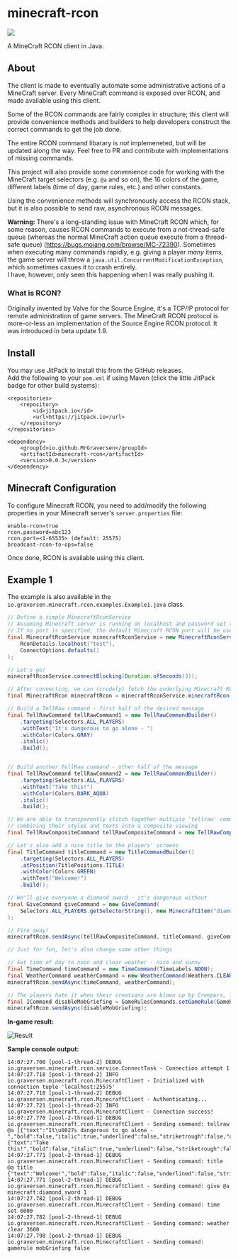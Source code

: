 # minecraft-rcon
[![](https://jitpack.io/v/MrGraversen/minecraft-rcon.svg)](https://jitpack.io/#MrGraversen/minecraft-rcon)

A MineCraft RCON client in Java.

## About
The client is made to eventually automate some administrative actions of a MineCraft server. Every MineCraft command is exposed over RCON, and made available using this client.

Some of the RCON commands are fairly complex in structure; this client will provide convenience methods and builders to help developers construct the correct commands to get the job done.

The entire RCON command libarary is *not* implemeneted, but will be updated along the way. Feel free to PR and contribute with implementations of missing commands.

This project will also provide some convenience code for working with the MineCraft target selectors (e.g. `@a` and so on), the 16 colors of the game, different labels (time of day, game rules, etc.) and other constants.

Using the convenience methods will synchronously access the RCON stack, but it is also possible to send raw, asynchronous RCON messages.

**Warning:** There's a long-standing issue with MineCraft RCON which, for some reason, causes RCON commands to execute from a not-thread-safe queue (whereas the normal MineCraft action queue execute from a thread-safe queue) (https://bugs.mojang.com/browse/MC-72390). Sometimes when executing many commands rapidly, e.g. giving a player *many* items, the game server will throw a `java.util.ConcurrentModificationException`, which sometimes casues it to crash entirely.  
I have, however, only seen this happening when I was really pushing it.

### What is RCON?
Originally invented by Valve for the Source Engine, it's a TCP/IP protocol for remote administration of game servers. The MineCraft RCON protocol is more-or-less an implementation of the Source Engine RCON protocol. It was introduced in beta update 1.9.

## Install

You may use JitPack to install this from the GitHub releases.  
Add the following to your `pom.xml` if using Maven (click the little JitPack badge for other build systems):

```
<repositories>
	<repository>
		<id>jitpack.io</id>
		<url>https://jitpack.io</url>
	</repository>
</repositories>
```

```
<dependency>
	<groupId>io.github.MrGraversen</groupId>
	<artifactId>minecraft-rcon</artifactId>
	<version>0.0.3</version>
</dependency>
```

## Minecraft Configuration

To configure Minecraft RCON, you need to add/modify the following properties in your Minecraft server's `server.properties` file:

```
enable-rcon=true
rcon.password=abc123
rcon.port=<1-65535> (default: 25575)
broadcast-rcon-to-ops=false
```

Once done, RCON is available using this client.

## Example 1

The example is also available in the `io.graversen.minecraft.rcon.examples.Example1.java` class.

```java
// Define a simple MinecraftRconService
// Assuming Minecraft server is running on localhost and password set to "test"
// If no port is specified, the default Minecraft RCON port will be used
final MinecraftRconService minecraftRconService = new MinecraftRconService(
	RconDetails.localhost("test"),
	ConnectOptions.defaults()
);

// Let's go!
minecraftRconService.connectBlocking(Duration.ofSeconds(3));

// After connecting, we can (crudely) fetch the underlying Minecraft RCON provider
final MinecraftRcon minecraftRcon = minecraftRconService.minecraftRcon().orElseThrow(IllegalStateException::new);

// Build a TellRaw command - first half of the desired message
final TellRawCommand tellRawCommand1 = new TellRawCommandBuilder()
	.targeting(Selectors.ALL_PLAYERS)
	.withText("It's dangerous to go alone - ")
	.withColor(Colors.GRAY)
	.italic()
	.build();


// Build another TellRaw command - other half of the message
final TellRawCommand tellRawCommand2 = new TellRawCommandBuilder()
	.targeting(Selectors.ALL_PLAYERS)
	.withText("Take this!")
	.withColor(Colors.DARK_AQUA)
	.italic()
	.build();

// We are able to transparently stitch together multiple 'tellraw' commands,
// combining their styles and texts into a composite viewing
final TellRawCompositeCommand tellRawCompositeCommand = new TellRawCompositeCommand(List.of(tellRawCommand1, tellRawCommand2));

// Let's also add a nice title to the players' screens
final TitleCommand titleCommand = new TitleCommandBuilder()
	.targeting(Selectors.ALL_PLAYERS)
	.atPosition(TitlePositions.TITLE)
	.withColor(Colors.GREEN)
	.withText("Welcome!")
	.build();

// We'll give everyone a diamond sword - it's dangerous without
final GiveCommand giveCommand = new GiveCommand(
	Selectors.ALL_PLAYERS.getSelectorString(), new MinecraftItem("diamond_sword"), 1
);

// Fire away!
minecraftRcon.sendAsync(tellRawCompositeCommand, titleCommand, giveCommand);

// Just for fun, let's also change some other things

// Set time of day to noon and clear weather - nice and sunny
final TimeCommand timeCommand = new TimeCommand(TimeLabels.NOON);
final WeatherCommand weatherCommand = new WeatherCommand(Weathers.CLEAR, Duration.ofHours(1).toSeconds());
minecraftRcon.sendAsync(timeCommand, weatherCommand);

// The players hate it when their creations are blown up by Creepers, lets' help them
final ICommand disableMobGriefing = GameRulesCommands.setGameRule(GameRules.MOB_GRIEFING, false);
minecraftRcon.sendAsync(disableMobGriefing);
```

**In-game result:**

![Result](https://i.imgur.com/JFowbeh.png)

**Sample console output:**

```
14:07:27.700 [pool-1-thread-2] DEBUG io.graversen.minecraft.rcon.service.ConnectTask - Connection attempt 1
14:07:27.718 [pool-1-thread-2] INFO io.graversen.minecraft.rcon.MinecraftClient - Initialized with connection tuple 'localhost:25575'
14:07:27.718 [pool-1-thread-2] DEBUG io.graversen.minecraft.rcon.MinecraftClient - Authenticating...
14:07:27.721 [pool-1-thread-2] INFO io.graversen.minecraft.rcon.MinecraftClient - Connection success!
14:07:27.770 [pool-2-thread-1] DEBUG io.graversen.minecraft.rcon.MinecraftClient - Sending command: tellraw @a [{"text":"It\u0027s dangerous to go alone - ","bold":false,"italic":true,"underlined":false,"striketrough":false,"obfuscated":false,"color":"gray"},{"text":"Take this!","bold":false,"italic":true,"underlined":false,"striketrough":false,"obfuscated":false,"color":"dark_aqua"}]
14:07:27.771 [pool-2-thread-1] DEBUG io.graversen.minecraft.rcon.MinecraftClient - Sending command: title @a title {"text":"Welcome!","bold":false,"italic":false,"underlined":false,"striketrough":false,"obfuscated":false,"color":"green"}
14:07:27.771 [pool-2-thread-1] DEBUG io.graversen.minecraft.rcon.MinecraftClient - Sending command: give @a minecraft:diamond_sword 1
14:07:27.782 [pool-2-thread-1] DEBUG io.graversen.minecraft.rcon.MinecraftClient - Sending command: time set 6000
14:07:27.782 [pool-2-thread-1] DEBUG io.graversen.minecraft.rcon.MinecraftClient - Sending command: weather clear 3600
14:07:27.798 [pool-2-thread-1] DEBUG io.graversen.minecraft.rcon.MinecraftClient - Sending command: gamerule mobGriefing false

```
